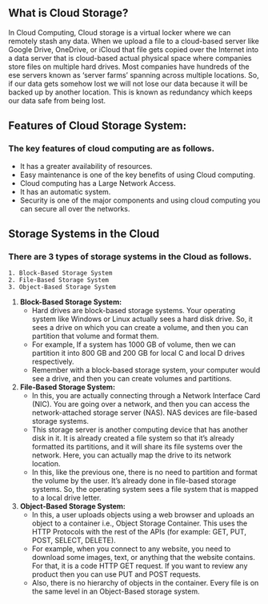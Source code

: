 ## What is Cloud Storage?
In Cloud Computing, Cloud storage is a virtual locker where we can remotely stash any data. When we upload a file to a cloud-based server like Google Drive, OneDrive, or iCloud that file gets copied over the Internet into a data server that is cloud-based actual physical space where companies store files on multiple hard drives. Most companies have hundreds of the ese servers known as ‘server farms’ spanning across multiple locations. So, if our data gets somehow lost we will not lose our data because it will be backed up by another location. This is known as redundancy which keeps our data safe from being lost.

##  Features of Cloud Storage System:
### The key features of cloud computing are as follows.

- It has a greater availability of resources.
- Easy maintenance is one of the key benefits of using Cloud computing.
- Cloud computing has a Large Network Access.
- It has an automatic system.
- Security is one of the major components and using cloud computing you can secure all over the networks.

## Storage Systems in the Cloud
### There are 3 types of storage systems in the Cloud as follows.
    1. Block-Based Storage System
    2. File-Based Storage System
    3. Object-Based Storage System

1. **Block-Based Storage System:**
    - Hard drives are block-based storage systems. Your operating system like Windows or Linux actually sees a hard disk drive. So, it sees a drive on which you can create a volume, and then you can partition that volume and format them.
    - For example, If a system has 1000 GB of volume, then we can partition it into 800 GB and 200 GB for local C and local D drives respectively.
    - Remember with a block-based storage system, your computer would see a drive, and then you can create volumes and partitions.
2. **File-Based Storage System:**
    - In this, you are actually connecting through a Network Interface Card (NIC). You are going over a network, and then you can access the network-attached storage server (NAS). NAS devices are file-based storage systems.
    - This storage server is another computing device that has another disk in it. It is already created a file system so that it’s already formatted its partitions, and it will share its file systems over the network. Here, you can actually map the drive to its network location.
    - In this, like the previous one, there is no need to partition and format the volume by the user. It’s already done in file-based storage systems. So, the operating system sees a file system that is mapped to a local drive letter.
3. **Object-Based Storage System:**
    - In this, a user uploads objects using a web browser and uploads an object to a container i.e., Object Storage Container. This uses the HTTP Protocols with the rest of the APIs (for example: GET, PUT, POST, SELECT, DELETE).
    - For example, when you connect to any website, you need to download some images, text, or anything that the website contains. For that, it is a code HTTP GET request. If you want to review any product then you can use PUT and POST requests.
    - Also, there is no hierarchy of objects in the container. Every file is on the same level in an Object-Based storage system.